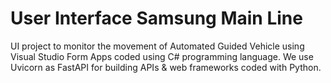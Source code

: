 # User Interface Samsung Main Line

UI project to monitor the movement of Automated Guided Vehicle using Visual Studio Form Apps coded using C# programming language. We use Uvicorn as FastAPI for building APIs & web frameworks coded with Python.
